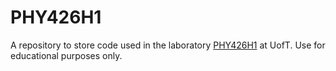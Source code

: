 # PHY426H1

A repository to store code used in the laboratory [PHY426H1](https://www.physics.utoronto.ca/students/undergraduate-courses/current/phy426h1) at UofT. Use for educational purposes only.
